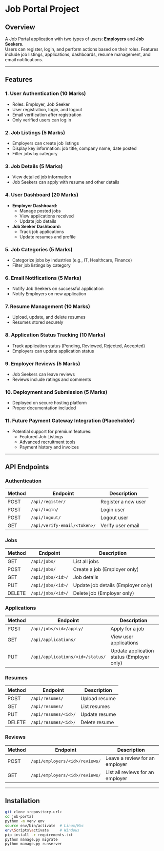 # Job Portal Project

## Overview
A Job Portal application with two types of users: **Employers** and **Job Seekers**.  
Users can register, login, and perform actions based on their roles. Features include job listings, applications, dashboards, resume management, and email notifications.

---

## Features

### 1. User Authentication (10 Marks)
- Roles: Employer, Job Seeker
- User registration, login, and logout
- Email verification after registration
- Only verified users can log in

### 2. Job Listings (5 Marks)
- Employers can create job listings
- Display key information: job title, company name, date posted
- Filter jobs by category

### 3. Job Details (5 Marks)
- View detailed job information
- Job Seekers can apply with resume and other details

### 4. User Dashboard (20 Marks)
- **Employer Dashboard:**
  - Manage posted jobs
  - View applications received
  - Update job details
- **Job Seeker Dashboard:**
  - Track job applications
  - Update resumes and profile

### 5. Job Categories (5 Marks)
- Categorize jobs by industries (e.g., IT, Healthcare, Finance)
- Filter job listings by category

### 6. Email Notifications (5 Marks)
- Notify Job Seekers on successful application
- Notify Employers on new application

### 7. Resume Management (10 Marks)
- Upload, update, and delete resumes
- Resumes stored securely

### 8. Application Status Tracking (10 Marks)
- Track application status (Pending, Reviewed, Rejected, Accepted)
- Employers can update application status

### 9. Employer Reviews (5 Marks)
- Job Seekers can leave reviews
- Reviews include ratings and comments

### 10. Deployment and Submission (5 Marks)
- Deployed on secure hosting platform
- Proper documentation included

### 11. Future Payment Gateway Integration (Placeholder)
- Potential support for premium features:
  - Featured Job Listings
  - Advanced recruitment tools
  - Payment history and invoices

---

## API Endpoints

### Authentication
| Method | Endpoint | Description |
|--------|----------|-------------|
| POST   | `/api/register/` | Register a new user |
| POST   | `/api/login/` | Login user |
| POST   | `/api/logout/` | Logout user |
| GET    | `/api/verify-email/<token>/` | Verify user email |

### Jobs
| Method | Endpoint | Description |
|--------|----------|-------------|
| GET    | `/api/jobs/` | List all jobs |
| POST   | `/api/jobs/` | Create a job (Employer only) |
| GET    | `/api/jobs/<id>/` | Job details |
| PUT    | `/api/jobs/<id>/` | Update job details (Employer only) |
| DELETE | `/api/jobs/<id>/` | Delete job (Employer only) |

### Applications
| Method | Endpoint | Description |
|--------|----------|-------------|
| POST   | `/api/jobs/<id>/apply/` | Apply for a job |
| GET    | `/api/applications/` | View user applications |
| PUT    | `/api/applications/<id>/status/` | Update application status (Employer only) |

### Resumes
| Method | Endpoint | Description |
|--------|----------|-------------|
| POST   | `/api/resumes/` | Upload resume |
| GET    | `/api/resumes/` | List resumes |
| PUT    | `/api/resumes/<id>/` | Update resume |
| DELETE | `/api/resumes/<id>/` | Delete resume |

### Reviews
| Method | Endpoint | Description |
|--------|----------|-------------|
| POST   | `/api/employers/<id>/reviews/` | Leave a review for an employer |
| GET    | `/api/employers/<id>/reviews/` | List all reviews for an employer |

---

## Installation

```bash
git clone <repository-url>
cd job-portal
python -m venv env
source env/bin/activate  # Linux/Mac
env\Scripts\activate     # Windows
pip install -r requirements.txt
python manage.py migrate
python manage.py runserver
